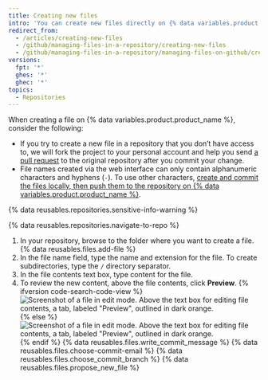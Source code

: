```yaml
---
title: Creating new files
intro: 'You can create new files directly on {% data variables.product.product_name %} in any repository you have write access to.'
redirect_from:
  - /articles/creating-new-files
  - /github/managing-files-in-a-repository/creating-new-files
  - /github/managing-files-in-a-repository/managing-files-on-github/creating-new-files
versions:
  fpt: '*'
  ghes: '*'
  ghec: '*'
topics:
  - Repositories
---
```

When creating a file on {% data variables.product.product_name %}, consider the following:

- If you try to create a new file in a repository that you don’t have access to, we will fork the project to your personal account and help you send [a pull request](/pull-requests/collaborating-with-pull-requests/proposing-changes-to-your-work-with-pull-requests/about-pull-requests) to the original repository after you commit your change.
- File names created via the web interface can only contain alphanumeric characters and hyphens (`-`). To use other characters, [create and commit the files locally, then push them to the repository on {% data variables.product.product_name %}](/repositories/working-with-files/managing-files/adding-a-file-to-a-repository).

{% data reusables.repositories.sensitive-info-warning %}

{% data reusables.repositories.navigate-to-repo %}
1. In your repository, browse to the folder where you want to create a file.
{% data reusables.files.add-file %}
1. In the file name field, type the name and extension for the file. To create subdirectories, type the `/` directory separator.
1. In the file contents text box, type content for the file.
1. To review the new content, above the file contents, click **Preview**.
{% ifversion code-search-code-view %}
   ![Screenshot of a file in edit mode. Above the text box for editing file contents, a tab, labeled "Preview", outlined in dark orange.](/assets/images/help/repository/new-file-preview.png)
{% else %}
   ![Screenshot of a file in edit mode. Above the text box for editing file contents, a tab, labeled "Preview", outlined in dark orange.](/assets/images/enterprise/repository/new-file-preview.png)
{% endif %}
{% data reusables.files.write_commit_message %}
{% data reusables.files.choose-commit-email %}
{% data reusables.files.choose_commit_branch %}
{% data reusables.files.propose_new_file %}
